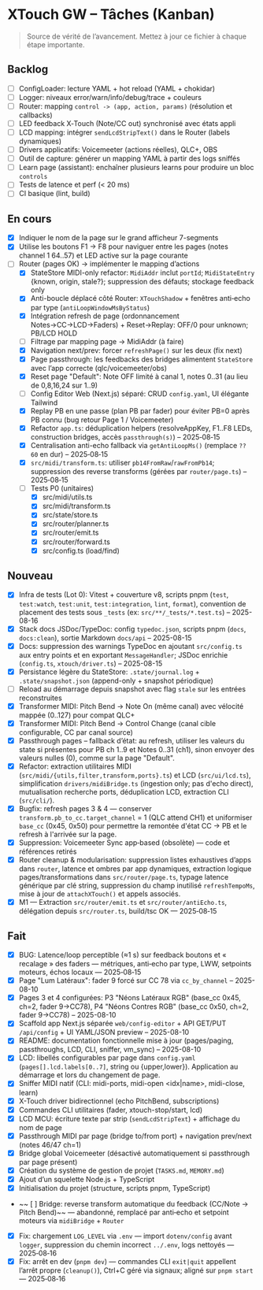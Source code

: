 # XTouch GW – Tâches (Kanban)

> Source de vérité de l’avancement. Mettez à jour ce fichier à chaque étape importante.

## Backlog
- [ ] ConfigLoader: lecture YAML + hot reload (YAML + chokidar)
- [ ] Logger: niveaux error/warn/info/debug/trace + couleurs
- [ ] Router: mapping `control -> (app, action, params)` (résolution et callbacks)
- [ ] LED feedback X‑Touch (Note/CC out) synchronisé avec états appli
- [ ] LCD mapping: intégrer `sendLcdStripText()` dans le Router (labels dynamiques)
- [ ] Drivers applicatifs: Voicemeeter (actions réelles), QLC+, OBS
- [ ] Outil de capture: générer un mapping YAML à partir des logs sniffés
- [ ] Learn page (assistant): enchaîner plusieurs learns pour produire un bloc `controls`
- [ ] Tests de latence et perf (< 20 ms)
- [ ] CI basique (lint, build)

## En cours
- [x] Indiquer le nom de la page sur le grand afficheur 7-segments
- [x] Utilise les boutons F1 -> F8 pour naviguer entre les pages (notes channel 1 64..57) et LED active sur la page courante
- [ ] Router (pages OK) → implémenter le mapping d’actions
  - [x] StateStore MIDI-only refactor: `MidiAddr` inclut `portId`; `MidiStateEntry` {known, origin, stale?}; suppression des défauts; stockage feedback only
  - [x] Anti-boucle déplacé côté Router: `XTouchShadow` + fenêtres anti‑echo par type (`antiLoopWindowMsByStatus`)
  - [x] Intégration refresh de page (ordonnancement Notes→CC→LCD→Faders) + Reset→Replay: OFF/0 pour unknown; PB/LCD HOLD
  - [ ] Filtrage par mapping page → MidiAddr (à faire)
  - [x] Navigation next/prev: forcer `refreshPage()` sur les deux (fix next)
  - [x] Page passthrough: les feedbacks des bridges alimentent `StateStore` avec l’app correcte (qlc/voicemeeter/obs)
  - [x] Reset page "Default": Note OFF limité à canal 1, notes 0..31 (au lieu de 0,8,16,24 sur 1..9)
  - [ ] Config Editor Web (Next.js) séparé: CRUD `config.yaml`, UI élégante Tailwind
  - [x] Replay PB en une passe (plan PB par fader) pour éviter PB=0 après PB connu (bug retour Page 1 / Voicemeeter)
  - [x] Refactor `app.ts`: déduplication helpers (resolveAppKey, F1..F8 LEDs, construction bridges, accès `passthrough(s)`) – 2025‑08‑15
  - [x] Centralisation anti-echo fallback via `getAntiLoopMs()` (remplace `?? 60` en dur) – 2025‑08‑15
  - [x] `src/midi/transform.ts`: utiliser `pb14FromRaw`/`rawFromPb14`; suppression des reverse transforms (gérées par `router/page.ts`) – 2025‑08‑15
  - [ ] Tests P0 (unitaires)
    - [x] src/midi/utils.ts
    - [x] src/midi/transform.ts
    - [x] src/state/store.ts
    - [x] src/router/planner.ts
    - [x] src/router/emit.ts
    - [x] src/router/forward.ts
    - [x] src/config.ts (load/find)

## Nouveau
- [x] Infra de tests (Lot 0): Vitest + couverture v8, scripts pnpm (`test`, `test:watch`, `test:unit`, `test:integration`, `lint`, `format`), convention de placement des tests sous `_tests` (ex: `src/**/_tests/*.test.ts`) – 2025-08-16
- [x] Stack docs JSDoc/TypeDoc: config `typedoc.json`, scripts pnpm (`docs`, `docs:clean`), sortie Markdown `docs/api` – 2025-08-15
- [x] Docs: suppression des warnings TypeDoc en ajoutant `src/config.ts` aux entry points et en exportant `MessageHandler`; JSDoc enrichie (`config.ts`, `xtouch/driver.ts`) – 2025-08-15
- [x] Persistance légère du StateStore: `.state/journal.log` + `.state/snapshot.json` (append-only + snapshot périodique)
- [ ] Reload au démarrage depuis snapshot avec flag `stale` sur les entrées reconstruites
- [x] Transformer MIDI: Pitch Bend → Note On (même canal) avec vélocité mappée (0..127) pour compat QLC+
- [x] Transformer MIDI: Pitch Bend → Control Change (canal cible configurable, CC par canal source)
- [x] Passthrough pages – fallback d’état: au refresh, utiliser les valeurs du state si présentes pour PB ch 1..9 et Notes 0..31 (ch1), sinon envoyer des valeurs nulles (0), comme sur la page "Default".
- [x] Refactor: extraction utilitaires MIDI (`src/midi/{utils,filter,transform,ports}.ts`) et LCD (`src/ui/lcd.ts`), simplification `drivers/midiBridge.ts` (ingestion only; pas d'echo direct), mutualisation recherche ports, déduplication LCD, extraction CLI (`src/cli/`).
- [x] Bugfix: refresh pages 3 & 4 — conserver `transform.pb_to_cc.target_channel` = 1 (QLC attend CH1) et uniformiser `base_cc` (0x45, 0x50) pour permettre la remontée d'état CC → PB et le refresh à l'arrivée sur la page.
- [x] Suppression: Voicemeeter Sync app‑based (obsolète) — code et références retirés
 - [x] Router cleanup & modularisation: suppression listes exhaustives d’apps dans `router`, latence et ombres par app dynamiques, extraction logique pages/transformations dans `src/router/page.ts`, typage latence générique par clé string, suppression du champ inutilisé `refreshTempoMs`, mise à jour de `attachXTouch()` et appels associés.
 - [x] M1 — Extraction `src/router/emit.ts` et `src/router/antiEcho.ts`, délégation depuis `src/router.ts`, build/tsc OK — 2025‑08‑15

## Fait
- [x] BUG: Latence/loop perceptible (≈1 s) sur feedback boutons et « recalage » des faders — métriques, anti‑echo par type, LWW, setpoints moteurs, échos locaux — 2025‑08‑15
- [x] Page "Lum Latéraux": fader 9 forcé sur CC 78 via `cc_by_channel` – 2025-08-10
- [x] Pages 3 et 4 configurées: P3 "Néons Latéraux RGB" (base_cc 0x45, ch=2, fader 9→CC78), P4 "Néons Contres RGB" (base_cc 0x50, ch=2, fader 9→CC78) – 2025-08-10
- [x] Scaffold app Next.js séparée `web/config-editor` + API GET/PUT `/api/config` + UI YAML/JSON preview – 2025-08-10
- [x] README: documentation fonctionnelle mise à jour (pages/paging, passthroughs, LCD, CLI, sniffer, vm_sync) – 2025-08-10
- [x] LCD: libellés configurables par page dans `config.yaml` (`pages[].lcd.labels[0..7]`, string ou {upper,lower}). Application au démarrage et lors du changement de page.
- [x] Sniffer MIDI natif (CLI: midi-ports, midi-open <idx|name>, midi-close, learn)
- [x] X-Touch driver bidirectionnel (echo PitchBend, subscriptions)
- [x] Commandes CLI utilitaires (fader, xtouch-stop/start, lcd)
- [x] LCD MCU: écriture texte par strip (`sendLcdStripText`) + affichage du nom de page
- [x] Passthrough MIDI par page (bridge to/from port) + navigation prev/next (notes 46/47 ch=1)
- [x] Bridge global Voicemeeter (désactivé automatiquement si passthrough par page présent)
- [x] Création du système de gestion de projet (`TASKS.md`, `MEMORY.md`)
- [x] Ajout d’un squelette Node.js + TypeScript
- [x] Initialisation du projet (structure, scripts pnpm, TypeScript) 
- ~~ [ ] Bridge: reverse transform automatique du feedback (CC/Note → Pitch Bend)~~ — abandonné, remplacé par anti‑echo et setpoint moteurs via `midiBridge` + `Router`
 - [x] Fix: chargement `LOG_LEVEL` via `.env` — import `dotenv/config` avant `logger`, suppression du chemin incorrect `../.env`, logs nettoyés — 2025‑08‑16
 - [x] Fix: arrêt en dev (`pnpm dev`) — commandes CLI `exit|quit` appellent l’arrêt propre (`cleanup()`), Ctrl+C géré via signaux; aligné sur `pnpm start` — 2025‑08‑16
